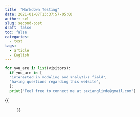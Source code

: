 ```yaml
---
title: "Markdown Testing"
date: 2021-01-07T13:37:57-05:00
author: sxl
slug: second-post
draft: false
toc: false
categories:
  - test
tags:
  - article
  - English
---
```



```python
for you_are in list(visitors):
  if you_are in [
  "interested in modeling and analytics field",
  "having questions regarding this website",
  ]:
  print("Feel free to connect me at suxianglinde@gmail.com")
```


{{<figure src="https://sherlino.github.io/media/cloud.jpeg" title="E-meet You in a Beautiful Day">}}

